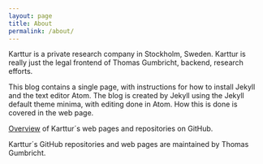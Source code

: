 ```yaml
---
layout: page
title: About
permalink: /about/
---
```


Karttur is a private research company in Stockholm, Sweden. Karttur is really just the legal frontend of Thomas Gumbricht, backend, research efforts.

This blog contains a single page, with instructions for how to install Jekyll and the text editor Atom. The blog is created by Jekyll using the Jekyll default theme minima, with editing done in Atom. How this is done is covered in the web page.

[Overview](https://karttur.github.io/overview/) of Karttur´s web pages and repositories on GitHub.

Karttur´s GitHub repositories and web pages are maintained by Thomas Gumbricht.
